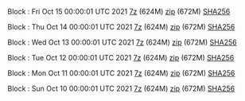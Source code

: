 Block : Fri Oct 15 00:00:01 UTC 2021 [7z](https://transfer.sh/sCc5NQ/bootstrap.dat.20211015.7z) (624M) [zip](https://transfer.sh/WbPpeu/bootstrap.dat.20211015.zip) (672M) [SHA256](https://transfer.sh/ax8nmI/sha256.txt)

Block : Thu Oct 14 00:00:01 UTC 2021 [7z](https://transfer.sh/vANrvt/bootstrap.dat.20211014.7z) (624M) [zip](https://transfer.sh/uYo0PR/bootstrap.dat.20211014.zip) (672M) [SHA256](https://transfer.sh/Ovf7jy/sha256.txt)

Block : Wed Oct 13 00:00:01 UTC 2021 [7z](https://transfer.sh/zdRuAL/bootstrap.dat.20211013.7z) (624M) [zip](https://transfer.sh/JyDI3p/bootstrap.dat.20211013.zip) (672M) [SHA256](https://transfer.sh/AWVi1u/sha256.txt)

Block : Tue Oct 12 00:00:01 UTC 2021 [7z](https://transfer.sh/uWEKEq/bootstrap.dat.20211012.7z) (624M) [zip](https://transfer.sh/J4hreS/bootstrap.dat.20211012.zip) (672M) [SHA256](https://transfer.sh/vlf3H6/sha256.txt)

Block : Mon Oct 11 00:00:01 UTC 2021 [7z](https://transfer.sh/vQWkL3/bootstrap.dat.20211011.7z) (624M) [zip](https://transfer.sh/ojPyg4/bootstrap.dat.20211011.zip) (672M) [SHA256](https://transfer.sh/v7ff2I/sha256.txt)

Block : Sun Oct 10 00:00:01 UTC 2021 [7z](https://transfer.sh/KPjbTo/bootstrap.dat.20211010.7z) (624M) [zip](https://transfer.sh/mswD3B/bootstrap.dat.20211010.zip) (672M) [SHA256](https://transfer.sh/OlndT1/sha256.txt)
